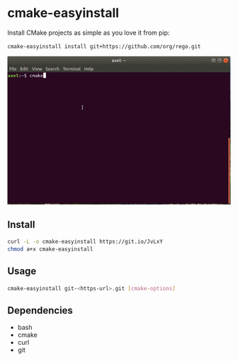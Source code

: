 # cmake-easyinstall

Install CMake projects as simple as you love it from pip:
```sh
cmake-easyinstall install git+https://github.com/org/rego.git
```

![cmake-easyinstall demo](cmake_easyinstall_opt.gif)

## Install

```sh
curl -L -o cmake-easyinstall https://git.io/JvLxY
chmod a+x cmake-easyinstall
```

## Usage

```sh
cmake-easyinstall git-<https-url>.git [cmake-options]
```

## Dependencies

- bash
- cmake
- curl
- git
